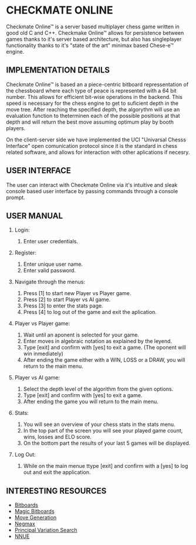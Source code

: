 # CHECKMATE ONLINE

Checkmate Online™ is a server based multiplayer chess game written in good old C and C++.
Checkmake Online™ allows for persistence between games thanks to it's server based
architecture, but also has singleplayer functionality thanks to it's "state of the art"
minimax based Chese-e™ engine.

## IMPLEMENTATION DETAILS

Checkmate Online™ is based an a piece-centric bitboard repressentation of the chessboard 
where each type of peace is represented with a 64 bit number. This allows for efficient bit-wise
operations in the backend. This speed is necessary for the chess engine to get to suficient
depth in the move tree. After reaching the specified depth, the algorythm will use an evaluation
function to theterminen each of the possible positions at that depth and will return the best
move assuming optimum play by booth players.

On the client-server side we have implemented the UCI "Univarsal Chesss Interface" open
comunication protocol since it is the standard in chess related software, and allows
for interaction with other aplications if necesry.

## USER INTERFACE

The user can interact with Checkmate Online via it's intuitive and sleak console based user
interface by passing commands through a console prompt.

## USER MANUAL

1. Login:
    1. Enter user credentials.

2. Register:
    1. Enter unique user name.
    2. Enter valid password.

3. Navigate through the menus:
    1. Press [1] to start new Player vs Player game.
    2. Press [2] to start Player vs AI game.
    4. Press [3] to enter the stats page.
    5. Press [4] to log out of the game and exit the aplication.

4. Player vs Player game:
    1. Wait until an aponent is selected for your game.
    2. Enter moves in algebraic notation as explained by the leyend.
    3. Type [exit] and confirm with [yes] to exit a game. (The oponent will win inmediately)
    3. After ending the game either with a WIN, LOSS or a DRAW, you will return to the main menu.

5. Player vs AI game:
    1. Select the depth level of the algorithm from the given options.
    2. Type [exit] and confirm with [yes] to exit a game.
    3. After ending the game you will return to the main menu.

6. Stats:
    1. You will see an overview of your chess stats in the stats menu.
    2. In the top part of the screen you will see your played game count, wins, losses and ELO score.
    3. On the bottom part the results of your last 5 games will be displayed.

7. Log Out:
    1. While on the main menue ttype [exit] and confirm with a [yes] to log out and exit the application.

## INTERESTING RESOURCES

- [Bitboards](https://www.chessprogramming.org/Bitboards)
- [Magic Bitboards](https://www.chessprogramming.org/Magic_Bitboards)
- [Move Generation](https://www.chessprogramming.org/Move_Generation#Staged_move_generation)
- [Negmax](https://www.chessprogramming.org/Negamax)
- [Principal Variation Search](https://www.chessprogramming.org/Principal_Variation_Search)
- [NNUE](https://www.chessprogramming.org/NNUE)

